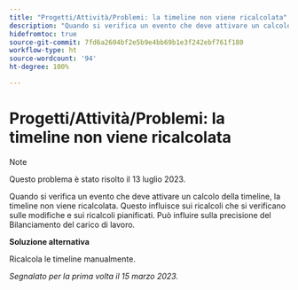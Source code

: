 ```yaml
---
title: "Progetti/Attività/Problemi: la timeline non viene ricalcolata"
description: "Quando si verifica un evento che deve attivare un calcolo della timeline, la timeline non viene ricalcolata. Questo influisce sui ricalcoli che si verificano sulle modifiche e sui ricalcoli pianificati. Può influire sulla precisione del Bilanciamento del carico di lavoro."
hidefromtoc: true
source-git-commit: 7fd6a2604bf2e5b9e4bb69b1e3f242ebf761f180
workflow-type: ht
source-wordcount: '94'
ht-degree: 100%

---
```



# Progetti/Attività/Problemi: la timeline non viene ricalcolata

>[!NOTE]
>
>Questo problema è stato risolto il 13 luglio 2023.

Quando si verifica un evento che deve attivare un calcolo della timeline, la timeline non viene ricalcolata. Questo influisce sui ricalcoli che si verificano sulle modifiche e sui ricalcoli pianificati. Può influire sulla precisione del Bilanciamento del carico di lavoro.

**Soluzione alternativa**

Ricalcola le timeline manualmente.

_Segnalato per la prima volta il 15 marzo 2023._

